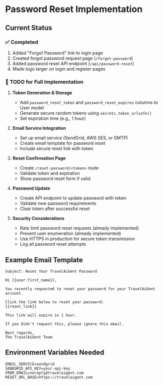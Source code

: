# Password Reset Implementation

## Current Status

### ✅ Completed
1. Added "Forgot Password" link to login page
2. Created forgot password request page (`/forgot-password`)
3. Added password reset API endpoint (`/api/password-reset`)
4. Made logo larger on login and register pages

### 🚧 TODO for Full Implementation

1. **Token Generation & Storage**
   - Add `password_reset_token` and `password_reset_expires` columns to User model
   - Generate secure random tokens using `secrets.token_urlsafe()`
   - Set expiration time (e.g., 1 hour)

2. **Email Service Integration**
   - Set up email service (SendGrid, AWS SES, or SMTP)
   - Create email template for password reset
   - Include secure reset link with token

3. **Reset Confirmation Page**
   - Create `/reset-password/<token>` route
   - Validate token and expiration
   - Show password reset form if valid

4. **Password Update**
   - Create API endpoint to update password with token
   - Validate new password requirements
   - Clear token after successful reset

5. **Security Considerations**
   - Rate limit password reset requests (already implemented)
   - Prevent user enumeration (already implemented)
   - Use HTTPS in production for secure token transmission
   - Log all password reset attempts

## Example Email Template

```
Subject: Reset Your TravelAiGent Password

Hi {{user.first_name}},

You recently requested to reset your password for your TravelAiGent account.

Click the link below to reset your password:
{{reset_link}}

This link will expire in 1 hour.

If you didn't request this, please ignore this email.

Best regards,
The TravelAiGent Team
```

## Environment Variables Needed

```
EMAIL_SERVICE=sendgrid
SENDGRID_API_KEY=your-api-key
FROM_EMAIL=noreply@travelaigent.com
RESET_URL_BASE=https://travelaigent.com
```